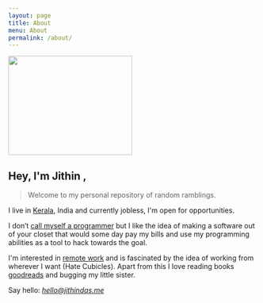 ```yaml
---
layout: page
title: About
menu: About
permalink: /about/
---
```


<img src= "/assets/images/about.jpeg" width="250px" height="200px" border-radius="8px">

## Hey, I'm Jithin  ,

> Welcome to my personal repository of random ramblings.

I live in [Kerala](https://en.wikipedia.org/wiki/Kerala#/media/File:ThrissurPooram-Kuda.jpg), India and currently jobless, I'm open for opportunities.

I don’t [call myself a programmer](https://www.kalzumeus.com/2011/10/28/dont-call-yourself-a-programmer/) but I like the idea of making a software out of your closet that would some day pay my bills and use my programming abilities as a tool to hack towards the goal.

I'm interested in [remote work](https://remoters.net/remote-work-trends-future-insights/) and is fascinated by the idea of working from wherever I want (Hate Cubicles). Apart from this I love reading books [goodreads](https://www.goodreads.com/user/show/108741351-jithin-das) and bugging my little sister.

Say hello: *hello@jithindas.me*
